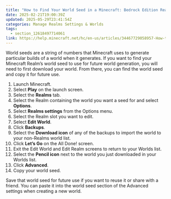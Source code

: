 ```yaml
---
title: "How to Find Your World Seed in a Minecraft: Bedrock Edition Realm"
date: 2025-02-21T19:00:39Z
updated: 2025-05-29T23:41:54Z
categories: Manage Realms Settings & Worlds
tags:
  - section_12618497714061
link: https://help.minecraft.net/hc/en-us/articles/34467729058957-How-to-Find-Your-World-Seed-in-a-Minecraft-Bedrock-Edition-Realm
---
```


World seeds are a string of numbers that Minecraft uses to generate particular builds of a world when it generates. If you want to find your Minecraft Realm’s world seed to use for future world generation, you will need to first download your world. From there, you can find the world seed and copy it for future use.

1.  Launch Minecraft.
2.  Select **Play** on the launch screen.
3.  Select the **Realms** tab.
4.  Select the Realm containing the world you want a seed for and select **Options**.
5.  Select **Realms settings** from the Options menu.
6.  Select the Realm slot you want to edit.
7.  Select **Edit World**.
8.  Click **Backups**.
9.  Select the **Download icon** of any of the backups to import the world to your non-Realms world list.
10. Click **Let’s Go** on the All Done! screen.
11. Exit the Edit World and Edit Realm screens to return to your Worlds list.
12. Select the **Pencil icon** next to the world you just downloaded in your Worlds list.
13. Click **Advanced**.
14. Copy your world seed.

Save that world seed for future use if you want to reuse it or share with a friend. You can paste it into the world seed section of the Advanced settings when creating a new world.
